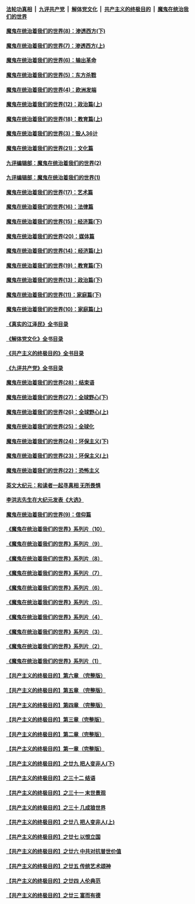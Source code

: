 ####  [法轮功真相](../../../../basic/blob/master/README.md?t=10270102) &nbsp;|&nbsp; [九评共产党](../../../../9ping.md/blob/master/README.md?t=10270102) &nbsp;|&nbsp; [解体党文化](../../../../jtdwh.md/blob/master/README.md?t=10270102)  &nbsp;|&nbsp; [共产主义的终极目的](../../../../gczydzjmd.md/blob/master/README.md?t=10270102) &nbsp;|&nbsp; [魔鬼在统治我们的世界](../../../../mgztzwmdsj.md/blob/master/README.md?t=10270102) 

#### [魔鬼在统治着我们的世界(8)：渗透西方(下)](../pages/nsc422/n10429603.md?t=10270102) 

#### [魔鬼在统治着我们的世界(7)：渗透西方(上)](../pages/nsc422/n10426013.md?t=10270102) 

#### [魔鬼在统治着我们的世界(6)：输出革命](../pages/nsc422/n10421536.md?t=10270102) 

#### [魔鬼在统治着我们的世界(5)：东方杀戮](../pages/nsc422/n10417707.md?t=10270102) 

#### [魔鬼在统治着我们的世界(4)：欧洲发端](../pages/nsc422/n10414890.md?t=10270102) 

#### [魔鬼在统治着我们的世界(12)：政治篇(上)](../pages/nsc422/n10444576.md?t=10270102) 

#### [魔鬼在统治着我们的世界(18)：教育篇(上)](../pages/nsc422/n10526970.md?t=10270102) 

#### [魔鬼在统治着我们的世界(3)：毁人36计](../pages/nsc422/n10411583.md?t=10270102) 

#### [魔鬼在统治着我们的世界(21)：文化篇](../pages/nsc422/n10597706.md?t=10270102) 

#### [九评编辑部：魔鬼在统治着我们的世界(2)](../pages/nsc422/n10410036.md?t=10270102) 

#### [九评编辑部：魔鬼在统治着我们的世界(1)](../pages/nsc422/n10406825.md?t=10270102) 

#### [魔鬼在统治着我们的世界(17)：艺术篇](../pages/nsc422/n10499093.md?t=10270102) 

#### [魔鬼在统治着我们的世界(16)：法律篇](../pages/nsc422/n10485969.md?t=10270102) 

#### [魔鬼在统治着我们的世界(15)：经济篇(下)](../pages/nsc422/n10469975.md?t=10270102) 

#### [魔鬼在统治着我们的世界(20)：媒体篇](../pages/nsc422/n10586579.md?t=10270102) 

#### [魔鬼在统治着我们的世界(14)：经济篇(上)](../pages/nsc422/n10457370.md?t=10270102) 

#### [魔鬼在统治着我们的世界(19)：教育篇(下)](../pages/nsc422/n10564808.md?t=10270102) 

#### [魔鬼在统治着我们的世界(13)：政治篇(下)](../pages/nsc422/n10448270.md?t=10270102) 

#### [魔鬼在统治着我们的世界(11)：家庭篇(下)](../pages/nsc422/n10440961.md?t=10270102) 

#### [魔鬼在统治着我们的世界(10)：家庭篇(上)](../pages/nsc422/n10435448.md?t=10270102) 

#### [《真实的江泽民》全书目录](../pages/nsc422/n13721399.md?t=10270102) 

#### [《解体党文化》全书目录](../pages/nsc422/n13721157.md?t=10270102) 

#### [《共产主义的终极目的》全书目录](../pages/nsc422/n13721048.md?t=10270102) 

#### [《九评共产党》全书目录](../pages/nsc422/n13708085.md?t=10270102) 

#### [魔鬼在统治着我们的世界(28)：结束语](../pages/nsc422/n10936246.md?t=10270102) 

#### [魔鬼在统治着我们的世界(27)：全球野心(下)](../pages/nsc422/n10928319.md?t=10270102) 

#### [魔鬼在统治着我们的世界(26)：全球野心(上)](../pages/nsc422/n10900318.md?t=10270102) 

#### [魔鬼在统治着我们的世界(25)：全球化](../pages/nsc422/n10788205.md?t=10270102) 

#### [魔鬼在统治着我们的世界(24)：环保主义(下)](../pages/nsc422/n10695307.md?t=10270102) 

#### [魔鬼在统治着我们的世界(23)：环保主义(上)](../pages/nsc422/n10688613.md?t=10270102) 

#### [魔鬼在统治着我们的世界(22)：恐怖主义](../pages/nsc422/n10614727.md?t=10270102) 

#### [英文大纪元：和读者一起寻真相 无所畏惧](../pages/nsc422/n12542027.md?t=10270102) 

#### [李洪志先生在大纪元发表《大选》](../pages/nsc422/n12534746.md?t=10270102) 

#### [魔鬼在统治着我们的世界(9)：信仰篇](../pages/nsc422/n10432159.md?t=10270102) 

#### [《魔鬼在统治着我们的世界》系列片（10）](../pages/nsc422/n12292670.md?t=10270102) 

#### [《魔鬼在统治着我们的世界》系列片（9）](../pages/nsc422/n12290859.md?t=10270102) 

#### [《魔鬼在统治着我们的世界》系列片（8）](../pages/nsc422/n12287445.md?t=10270102) 

#### [《魔鬼在统治着我们的世界》系列片（7）](../pages/nsc422/n12283425.md?t=10270102) 

#### [《魔鬼在统治着我们的世界》系列片（6）](../pages/nsc422/n12282314.md?t=10270102) 

#### [《魔鬼在统治着我们的世界》系列片（5）](../pages/nsc422/n12281419.md?t=10270102) 

#### [《魔鬼在统治着我们的世界》系列片（4）](../pages/nsc422/n12274024.md?t=10270102) 

#### [《魔鬼在统治着我们的世界》系列片（3）](../pages/nsc422/n12271322.md?t=10270102) 

#### [《魔鬼在统治着我们的世界》系列片（2）](../pages/nsc422/n12269049.md?t=10270102) 

#### [《魔鬼在统治着我们的世界》系列片（1）](../pages/nsc422/n12267575.md?t=10270102) 

#### [【共产主义的终极目的】第六章 （完整版）](../pages/nsc422/n11428913.md?t=10270102) 

#### [【共产主义的终极目的】第五章 （完整版）](../pages/nsc422/n11428912.md?t=10270102) 

#### [【共产主义的终极目的】第四章 （完整版）](../pages/nsc422/n11428907.md?t=10270102) 

#### [【共产主义的终极目的】第三章（完整版）](../pages/nsc422/n11428848.md?t=10270102) 

#### [【共产主义的终极目的】第二章（完整版）](../pages/nsc422/n11428831.md?t=10270102) 

#### [【共产主义的终极目的】第一章（完整版）](../pages/nsc422/n11417651.md?t=10270102) 

#### [【共产主义的终极目的】之廿九 把人变非人(下)](../pages/nsc422/n11344140.md?t=10270102) 

#### [【共产主义的终极目的】之三十二 结语](../pages/nsc422/n11360535.md?t=10270102) 

#### [【共产主义的终极目的】之三十一 末世景观](../pages/nsc422/n11351129.md?t=10270102) 

#### [【共产主义的终极目的】之三十 几成狼世界](../pages/nsc422/n11348280.md?t=10270102) 

#### [【共产主义的终极目的】之廿八 把人变非人(上)](../pages/nsc422/n11340492.md?t=10270102) 

#### [【共产主义的终极目的】之廿七 以恨立国](../pages/nsc422/n11336944.md?t=10270102) 

#### [【共产主义的终极目的】之廿六 中共对抗普世价值](../pages/nsc422/n11324785.md?t=10270102) 

#### [【共产主义的终极目的】之廿五 传统艺术颂神](../pages/nsc422/n11296396.md?t=10270102) 

#### [【共产主义的终极目的】之廿四 人伦典范](../pages/nsc422/n11296397.md?t=10270102) 

#### [【共产主义的终极目的】之廿三 富而有德](../pages/nsc422/n11283598.md?t=10270102) 

